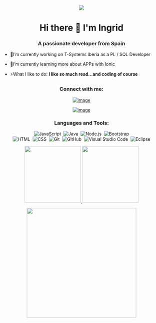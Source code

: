 <div align="center">
<img src="https://tse2.mm.bing.net/th?id=OIP.ZbV_6bYYRF-X3n0OO-IewQHaC9&pid=Api">
</div>
<h1 align="center">Hi there 👋 I'm Ingrid </h1>
<h3 align="center">A passionate developer from Spain</h3>
<div align="left">

  
- 🔭I’m currently working on T-Systems Iberia as a PL / SQL Developer
  
- 🌱I’m currently learning more about APPs with Ionic 

- ⚡What I like to do: **I like so much read...and coding of course**


</div>


<h3 align="center">Connect with me:</h3>
<div align="center">

[![image](https://img.shields.io/badge/LinkedIn-0077B5?style=for-the-badge&logo=linkedin&logoColor=white)](https://www.linkedin.com/in/ingrid-domínguez-yañez/)

[![image](https://img.shields.io/badge/Gmail-D14836?style=for-the-badge&logo=gmail&logoColor=white)](mailto:1415ingriddominguez@gmail.com)
  
</div>

<h3 align="center">Languages and Tools:</h3>
<div align="center">

  
  ![JavaScript](https://img.shields.io/badge/-JavaScript-05122A?style=flat&logo=javascript)&nbsp;
  ![Java](https://img.shields.io/badge/-Java-05122A?style=flat&logo=Java&logoColor=FFA518)&nbsp;
  ![Node.js](https://img.shields.io/badge/-Node.js-05122A?style=flat&logo=node.js)&nbsp;
  ![Bootstrap](https://img.shields.io/badge/-Bootstrap-05122A?style=flat&logo=bootstrap&logoColor=563D7C)\
  ![HTML](https://img.shields.io/badge/-HTML-05122A?style=flat&logo=HTML5)&nbsp;
  ![CSS](https://img.shields.io/badge/-CSS-05122A?style=flat&logo=CSS3&logoColor=1572B6)&nbsp;
  ![Git](https://img.shields.io/badge/-Git-05122A?style=flat&logo=git)&nbsp;
  ![GitHub](https://img.shields.io/badge/-GitHub-05122A?style=flat&logo=github)&nbsp;
  ![Visual Studio Code](https://img.shields.io/badge/-Visual%20Studio%20Code-05122A?style=flat&logo=visual-studio-code&logoColor=007ACC)&nbsp;
  ![Eclipse](https://img.shields.io/badge/-Eclipse-05122A?style=flat&logo=eclipse-ide&logoColor=2C2255)
</div>
<p align="center">
<a href="https://github.com/idominguez25">
  <img height="180em" src="https://github-readme-stats-eight-theta.vercel.app/api?username=idominguez25&show_icons=true&theme=algolia&include_all_commits=true&count_private=true"/>
  
  <img height="180em" src="https://github-readme-stats-eight-theta.vercel.app/api/top-langs/?username=idominguez25&layout=compact&langs_count=8&theme=algolia"/>
</a>

<div align="center">
<img src="https://github.com/Adam-pw/Adam-pw/blob/main/animation_500_kxa883sd.gif" width="350" height="350">
 </div>
  
</p>







